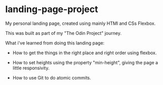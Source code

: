 # landing-page-project
My personal landing page, created using mainly HTMl and CSs Flexbox.

This was built as part of my "The Odin Project" journey.

What i've learned from doing this landing page:
- How to get the things in the right place and right order using flexbox.

- How to set heights using the property "min-height", giving the page a little responsivity.

- How to use Git to do atomic commits.